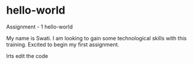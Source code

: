 # hello-world

Assignment - 1 hello-world

My name is Swati. I am looking to gain some technological skills with this training.
Excited to begin my first assignment.

lrts edit the code
